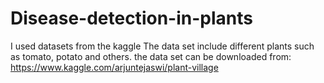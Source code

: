 # Disease-detection-in-plants
I used datasets from the kaggle
The data set include different plants such as tomato, potato and others.
the data set can be downloaded from: https://www.kaggle.com/arjuntejaswi/plant-village
